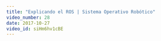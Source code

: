 ```yaml
---
title: "Explicando el ROS | Sistema Operativo Robótico"
video_number: 28
date: 2017-10-27
video_id: siHm6hv1cBE
---
```

